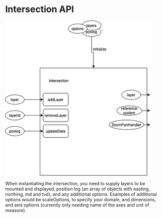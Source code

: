 # Intersection API

![API overview](images/Intersection-interface.png)

When instantiating the intersection, you need to supply layers to be mounted and displayed, position log (an array of objects with easting, northing, md and tvd), and any additional options. Examples of additional options would be scaleOptions, to specify your domain, and dimensions, and axis options (currently only needing name of the axes and unit of measure).
